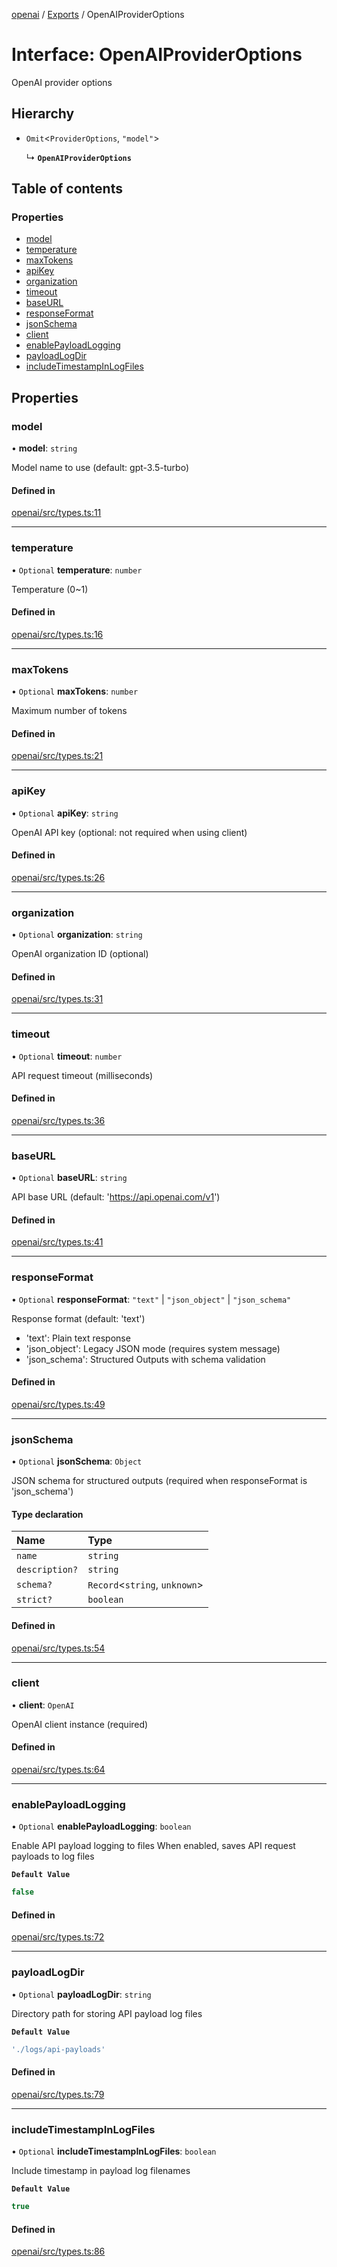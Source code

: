 <!-- 
 ⚠️  AUTO-GENERATED FILE - DO NOT EDIT MANUALLY
 This file is automatically generated by scripts/docs-generator.js
 To make changes, edit the source TypeScript files or update the generator script
-->

[openai](../../) / [Exports](../modules) / OpenAIProviderOptions

# Interface: OpenAIProviderOptions

OpenAI provider options

## Hierarchy

- `Omit`\<`ProviderOptions`, ``"model"``\>

  ↳ **`OpenAIProviderOptions`**

## Table of contents

### Properties

- [model](OpenAIProviderOptions#model)
- [temperature](OpenAIProviderOptions#temperature)
- [maxTokens](OpenAIProviderOptions#maxtokens)
- [apiKey](OpenAIProviderOptions#apikey)
- [organization](OpenAIProviderOptions#organization)
- [timeout](OpenAIProviderOptions#timeout)
- [baseURL](OpenAIProviderOptions#baseurl)
- [responseFormat](OpenAIProviderOptions#responseformat)
- [jsonSchema](OpenAIProviderOptions#jsonschema)
- [client](OpenAIProviderOptions#client)
- [enablePayloadLogging](OpenAIProviderOptions#enablepayloadlogging)
- [payloadLogDir](OpenAIProviderOptions#payloadlogdir)
- [includeTimestampInLogFiles](OpenAIProviderOptions#includetimestampinlogfiles)

## Properties

### model

• **model**: `string`

Model name to use (default: gpt-3.5-turbo)

#### Defined in

[openai/src/types.ts:11](https://github.com/woojubb/robota/blob/30652967d461653c455a3b4a7c021f51b3c17391/packages/openai/src/types.ts#L11)

___

### temperature

• `Optional` **temperature**: `number`

Temperature (0~1)

#### Defined in

[openai/src/types.ts:16](https://github.com/woojubb/robota/blob/30652967d461653c455a3b4a7c021f51b3c17391/packages/openai/src/types.ts#L16)

___

### maxTokens

• `Optional` **maxTokens**: `number`

Maximum number of tokens

#### Defined in

[openai/src/types.ts:21](https://github.com/woojubb/robota/blob/30652967d461653c455a3b4a7c021f51b3c17391/packages/openai/src/types.ts#L21)

___

### apiKey

• `Optional` **apiKey**: `string`

OpenAI API key (optional: not required when using client)

#### Defined in

[openai/src/types.ts:26](https://github.com/woojubb/robota/blob/30652967d461653c455a3b4a7c021f51b3c17391/packages/openai/src/types.ts#L26)

___

### organization

• `Optional` **organization**: `string`

OpenAI organization ID (optional)

#### Defined in

[openai/src/types.ts:31](https://github.com/woojubb/robota/blob/30652967d461653c455a3b4a7c021f51b3c17391/packages/openai/src/types.ts#L31)

___

### timeout

• `Optional` **timeout**: `number`

API request timeout (milliseconds)

#### Defined in

[openai/src/types.ts:36](https://github.com/woojubb/robota/blob/30652967d461653c455a3b4a7c021f51b3c17391/packages/openai/src/types.ts#L36)

___

### baseURL

• `Optional` **baseURL**: `string`

API base URL (default: 'https://api.openai.com/v1')

#### Defined in

[openai/src/types.ts:41](https://github.com/woojubb/robota/blob/30652967d461653c455a3b4a7c021f51b3c17391/packages/openai/src/types.ts#L41)

___

### responseFormat

• `Optional` **responseFormat**: ``"text"`` \| ``"json_object"`` \| ``"json_schema"``

Response format (default: 'text')
- 'text': Plain text response
- 'json_object': Legacy JSON mode (requires system message)
- 'json_schema': Structured Outputs with schema validation

#### Defined in

[openai/src/types.ts:49](https://github.com/woojubb/robota/blob/30652967d461653c455a3b4a7c021f51b3c17391/packages/openai/src/types.ts#L49)

___

### jsonSchema

• `Optional` **jsonSchema**: `Object`

JSON schema for structured outputs (required when responseFormat is 'json_schema')

#### Type declaration

| Name | Type |
| :------ | :------ |
| `name` | `string` |
| `description?` | `string` |
| `schema?` | `Record`\<`string`, `unknown`\> |
| `strict?` | `boolean` |

#### Defined in

[openai/src/types.ts:54](https://github.com/woojubb/robota/blob/30652967d461653c455a3b4a7c021f51b3c17391/packages/openai/src/types.ts#L54)

___

### client

• **client**: `OpenAI`

OpenAI client instance (required)

#### Defined in

[openai/src/types.ts:64](https://github.com/woojubb/robota/blob/30652967d461653c455a3b4a7c021f51b3c17391/packages/openai/src/types.ts#L64)

___

### enablePayloadLogging

• `Optional` **enablePayloadLogging**: `boolean`

Enable API payload logging to files
When enabled, saves API request payloads to log files

**`Default Value`**

```ts
false
```

#### Defined in

[openai/src/types.ts:72](https://github.com/woojubb/robota/blob/30652967d461653c455a3b4a7c021f51b3c17391/packages/openai/src/types.ts#L72)

___

### payloadLogDir

• `Optional` **payloadLogDir**: `string`

Directory path for storing API payload log files

**`Default Value`**

```ts
'./logs/api-payloads'
```

#### Defined in

[openai/src/types.ts:79](https://github.com/woojubb/robota/blob/30652967d461653c455a3b4a7c021f51b3c17391/packages/openai/src/types.ts#L79)

___

### includeTimestampInLogFiles

• `Optional` **includeTimestampInLogFiles**: `boolean`

Include timestamp in payload log filenames

**`Default Value`**

```ts
true
```

#### Defined in

[openai/src/types.ts:86](https://github.com/woojubb/robota/blob/30652967d461653c455a3b4a7c021f51b3c17391/packages/openai/src/types.ts#L86)
